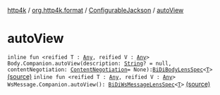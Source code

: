 [http4k](../../index.md) / [org.http4k.format](../index.md) / [ConfigurableJackson](index.md) / [autoView](./auto-view.md)

# autoView

`inline fun <reified T : `[`Any`](https://kotlinlang.org/api/latest/jvm/stdlib/kotlin/-any/index.html)`, reified V : `[`Any`](https://kotlinlang.org/api/latest/jvm/stdlib/kotlin/-any/index.html)`> Body.Companion.autoView(description: `[`String`](https://kotlinlang.org/api/latest/jvm/stdlib/kotlin/-string/index.html)`? = null, contentNegotiation: `[`ContentNegotiation`](../../org.http4k.lens/-content-negotiation/index.md)` = None): `[`BiDiBodyLensSpec`](../../org.http4k.lens/-bi-di-body-lens-spec/index.md)`<`[`T`](auto-view.md#T)`>` [(source)](https://github.com/http4k/http4k/blob/master/http4k-format-jackson/src/main/kotlin/org/http4k/format/ConfigurableJackson.kt#L72)
`inline fun <reified T : `[`Any`](https://kotlinlang.org/api/latest/jvm/stdlib/kotlin/-any/index.html)`, reified V : `[`Any`](https://kotlinlang.org/api/latest/jvm/stdlib/kotlin/-any/index.html)`> WsMessage.Companion.autoView(): `[`BiDiWsMessageLensSpec`](../../org.http4k.lens/-bi-di-ws-message-lens-spec/index.md)`<`[`T`](auto-view.md#T)`>` [(source)](https://github.com/http4k/http4k/blob/master/http4k-format-jackson/src/main/kotlin/org/http4k/format/ConfigurableJackson.kt#L76)